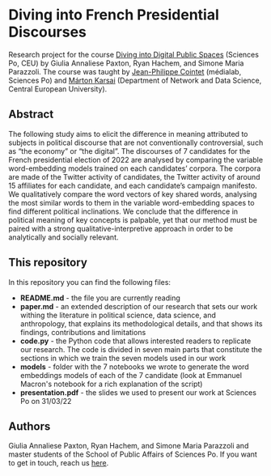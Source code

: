 # Diving into French Presidential Discourses
Research project for the course [Diving into Digital Public Spaces](https://syllabus.sciencespo.fr/cours/202120/195617.html) (Sciences Po, CEU) by Giulia Annaliese Paxton, Ryan Hachem, and Simone Maria Parazzoli. The course was taught by [Jean-Philippe Cointet](https://medialab.sciencespo.fr/equipe/jean-philippe-cointet/) (médialab, Sciences Po) and [Márton Karsai](https://networkdatascience.ceu.edu/people/marton-karsai) (Department of Network and Data Science, Central European University).

## Abstract
The following study aims to elicit the difference in meaning attributed to subjects in political discourse that are not conventionally controversial, such as “the economy” or “the digital”. The discourses of 7 candidates for the French presidential election of 2022 are analysed by comparing the variable word-embedding models trained on each candidates’ corpora. The corpora are made of the Twitter activity of candidates, the Twitter activity of around 15 affiliates for each candidate, and each candidate’s campaign manifesto. We qualitatively compare the word vectors of key shared words, analysing the most similar words to them in the variable word-embedding spaces to find different political inclinations. We conclude that the difference in political meaning of key concepts is palpable, yet that our method must be paired with a strong qualitative-interpretive approach in order to be analytically and socially relevant.

## This repository
In this repository you can find the following files: 
- **README.md** - the file you are currently reading
- **paper.md** - an extended description of our research that sets our work withing the literature in political science, data science, and anthropology, that explains its methodological details, and that shows its findings, contributions and limitations
- **code.py** - the Python code that allows interested readers to replicate our research. The code is divided in seven main parts that constitute the sections in which we train the seven models used in our work
- **models** - folder with the 7 notebooks we wrote to generate the word embeddings models of each of the 7 candidate (look at Emmanuel Macron's notebook for a rich explanation of the script) 
- **presentation.pdf** - the slides we used to present our work at Sciences Po on 31/03/22

## Authors
Giulia Annaliese Paxton, Ryan Hachem, and Simone Maria Parazzoli and master students of the School of Public Affairs of Sciences Po. If you want to get in touch, reach us [here](mailto:simoneparazzoli@gmail.com).

